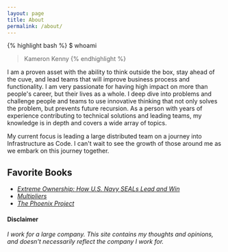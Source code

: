 ```yaml
---
layout: page
title: About
permalink: /about/
---
```


{% highlight bash %}
$ whoami
> Kameron Kenny
{% endhighlight %}

I am a proven asset with the ability to think outside the box, stay ahead of the cuve, and lead teams that will improve business process and functionality. I am very passionate for having high impact on more than people's career, but their lives as a whole.  I deep dive into problems and challenge people and teams to use innovative thinking that not only solves the problem, but prevents future recursion. As a person with years of experience contributing to technical solutions and leading teams, my knowledge is in depth and covers a wide array of topics.

My current focus is leading a large distributed team on a journey into Infrastructure as Code.  I can't wait to see the growth of those around me as we embark on this journey together.

## Favorite Books
* _[Extreme Ownership: How U.S. Navy SEALs Lead and Win](https://books.google.com/books?id=tpspDwAAQBAJ)_
* _[Multipliers](https://books.google.com/books?id=kF26e_S6l_cC)_
* _[The Phoenix Project](https://books.google.com/books?id=_An-CAAAQBAJ)_

#### Disclaimer
_I work for a large company.  This site contains my thoughts and opinions, and doesn't necessarily reflect the company I work for._
